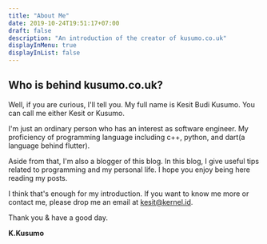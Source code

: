 ```yaml
---
title: "About Me"
date: 2019-10-24T19:51:17+07:00
draft: false
description: "An introduction of the creator of kusumo.co.uk"
displayInMenu: true
displayInList: false
---
```


## Who is behind kusumo.co.uk?

Well, if you are curious, I'll tell you.
My full name is Kesit Budi Kusumo. You can call me either Kesit or Kusumo.

I'm just an ordinary person who has an interest as software engineer. My proficiency of programming language including c++, python, and dart(a language behind flutter).

Aside from that, I'm also a blogger of this blog. In this blog, I give useful tips related to programming and my personal life. I hope you enjoy being here reading my posts.

I think that's enough for my introduction. If you want to know me more or contact me, please drop me an email at kesit@kernel.id.

Thank you & have a good day.

**K.Kusumo**
